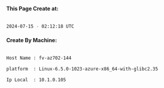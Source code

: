 
   
#### This Page Create at:

```bash

2024-07-15 - 02:12:18 UTC

```

#### Create By Machine:

```bash

Host Name : fv-az702-144

platform  : Linux-6.5.0-1023-azure-x86_64-with-glibc2.35

Ip Local  : 10.1.0.105

```

